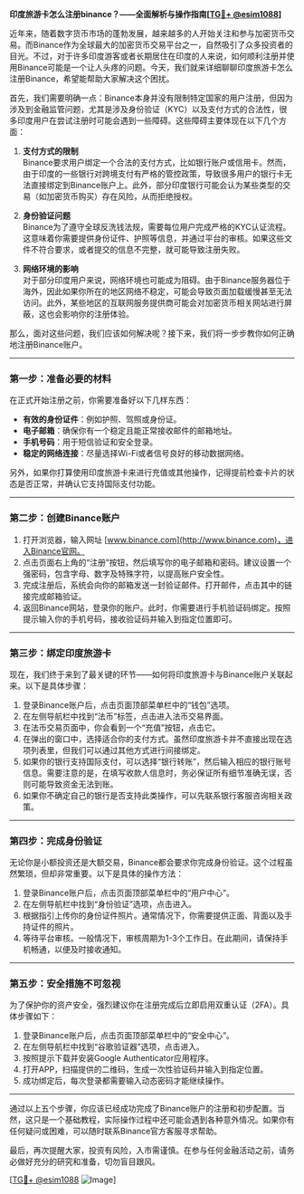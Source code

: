 **印度旅游卡怎么注册binance？——全面解析与操作指南[[TG💪+ @esim1088](https://t.me/s/esim1088)]**

近年来，随着数字货币市场的蓬勃发展，越来越多的人开始关注和参与加密货币交易。而Binance作为全球最大的加密货币交易平台之一，自然吸引了众多投资者的目光。不过，对于许多印度游客或者长期居住在印度的人来说，如何顺利注册并使用Binance可能是一个让人头疼的问题。今天，我们就来详细聊聊印度旅游卡怎么注册Binance，希望能帮助大家解决这个困扰。

首先，我们需要明确一点：Binance本身并没有限制特定国家的用户注册，但因为涉及到金融监管问题，尤其是涉及身份验证（KYC）以及支付方式的合法性，很多印度用户在尝试注册时可能会遇到一些障碍。这些障碍主要体现在以下几个方面：

1. **支付方式的限制**  
   Binance要求用户绑定一个合法的支付方式，比如银行账户或信用卡。然而，由于印度的一些银行对跨境支付有严格的管控政策，导致很多用户的银行卡无法直接绑定到Binance账户上。此外，部分印度银行可能会认为某些类型的交易（如加密货币购买）存在风险，从而拒绝授权。

2. **身份验证问题**  
   Binance为了遵守全球反洗钱法规，需要每位用户完成严格的KYC认证流程。这意味着你需要提供身份证件、护照等信息，并通过平台的审核。如果这些文件不符合要求，或者提交的信息不完整，就可能导致注册失败。

3. **网络环境的影响**  
   对于部分印度用户来说，网络环境也可能成为阻碍。由于Binance服务器位于海外，因此如果你所在的地区网络不稳定，可能会导致页面加载缓慢甚至无法访问。此外，某些地区的互联网服务提供商可能会对加密货币相关网站进行屏蔽，这也会影响你的注册体验。

那么，面对这些问题，我们应该如何解决呢？接下来，我们将一步步教你如何正确地注册Binance账户。

---

### **第一步：准备必要的材料**
在正式开始注册之前，你需要准备好以下几样东西：
- **有效的身份证件**：例如护照、驾照或身份证。
- **电子邮箱**：确保你有一个稳定且能正常接收邮件的邮箱地址。
- **手机号码**：用于短信验证和安全登录。
- **稳定的网络连接**：尽量选择Wi-Fi或者信号良好的移动数据网络。

另外，如果你打算使用印度旅游卡来进行充值或其他操作，记得提前检查卡片的状态是否正常，并确认它支持国际支付功能。

---

### **第二步：创建Binance账户**
1. 打开浏览器，输入网址 [www.binance.com](http://www.binance.com)，进入Binance官网。
2. 点击页面右上角的“注册”按钮，然后填写你的电子邮箱和密码。建议设置一个强密码，包含字母、数字及特殊字符，以提高账户安全性。
3. 完成注册后，系统会向你的邮箱发送一封验证邮件。打开邮件，点击其中的链接完成邮箱验证。
4. 返回Binance网站，登录你的账户。此时，你需要进行手机验证码绑定。按照提示输入你的手机号码，接收验证码并输入到指定位置即可。

---

### **第三步：绑定印度旅游卡**
现在，我们终于来到了最关键的环节——如何将印度旅游卡与Binance账户关联起来。以下是具体步骤：

1. 登录Binance账户后，点击页面顶部菜单栏中的“钱包”选项。
2. 在左侧导航栏中找到“法币”标签，点击进入法币交易界面。
3. 在法币交易页面中，你会看到一个“充值”按钮，点击它。
4. 在弹出的窗口中，选择适合你的支付方式。虽然印度旅游卡并不直接出现在选项列表里，但我们可以通过其他方式进行间接绑定。
5. 如果你的银行支持国际支付，可以选择“银行转账”，然后输入相应的银行账号信息。需要注意的是，在填写收款人信息时，务必保证所有细节准确无误，否则可能导致资金无法到账。
6. 如果你不确定自己的银行是否支持此类操作，可以先联系银行客服咨询相关政策。

---

### **第四步：完成身份验证**
无论你是小额投资还是大额交易，Binance都会要求你完成身份验证。这个过程虽然繁琐，但却非常重要。以下是具体的操作方法：

1. 登录Binance账户后，点击页面顶部菜单栏中的“用户中心”。
2. 在左侧导航栏中找到“身份验证”选项，点击进入。
3. 根据指引上传你的身份证件照片。通常情况下，你需要提供正面、背面以及手持证件的照片。
4. 等待平台审核。一般情况下，审核周期为1-3个工作日。在此期间，请保持手机畅通，以便及时接收通知。

---

### **第五步：安全措施不可忽视**
为了保护你的资产安全，强烈建议你在注册完成后立即启用双重认证（2FA）。具体步骤如下：
1. 登录Binance账户后，点击页面顶部菜单栏中的“安全中心”。
2. 在左侧导航栏中找到“谷歌验证器”选项，点击进入。
3. 按照提示下载并安装Google Authenticator应用程序。
4. 打开APP，扫描提供的二维码，生成一次性验证码并输入到指定位置。
5. 成功绑定后，每次登录都需要输入动态密码才能继续操作。

---

通过以上五个步骤，你应该已经成功完成了Binance账户的注册和初步配置。当然，这只是一个基础教程，实际操作过程中还可能会遇到各种意外情况。如果你有任何疑问或困难，可以随时联系Binance官方客服寻求帮助。

最后，再次提醒大家，投资有风险，入市需谨慎。在参与任何金融活动之前，请务必做好充分的研究和准备，切勿盲目跟风。

[[TG💪+ @esim1088](https://t.me/s/esim1088) ![Image](https://i.postimg.cc/4NQfJmqS/Snipaste-2025-05-13-00-14-12.png)]